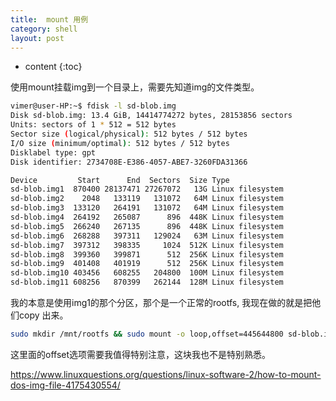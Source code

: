 ```yaml
---
title:  mount 用例
category: shell
layout: post
---
```

* content
{:toc}

使用mount挂载img到一个目录上，需要先知道img的文件类型。

```bash
vimer@user-HP:~$ fdisk -l sd-blob.img
Disk sd-blob.img: 13.4 GiB, 14414774272 bytes, 28153856 sectors
Units: sectors of 1 * 512 = 512 bytes
Sector size (logical/physical): 512 bytes / 512 bytes
I/O size (minimum/optimal): 512 bytes / 512 bytes
Disklabel type: gpt
Disk identifier: 2734708E-E386-4057-ABE7-3260FDA31366

Device         Start      End  Sectors  Size Type
sd-blob.img1  870400 28137471 27267072   13G Linux filesystem
sd-blob.img2    2048   133119   131072   64M Linux filesystem
sd-blob.img3  133120   264191   131072   64M Linux filesystem
sd-blob.img4  264192   265087      896  448K Linux filesystem
sd-blob.img5  266240   267135      896  448K Linux filesystem
sd-blob.img6  268288   397311   129024   63M Linux filesystem
sd-blob.img7  397312   398335     1024  512K Linux filesystem
sd-blob.img8  399360   399871      512  256K Linux filesystem
sd-blob.img9  401408   401919      512  256K Linux filesystem
sd-blob.img10 403456   608255   204800  100M Linux filesystem
sd-blob.img11 608256   870399   262144  128M Linux filesystem
```

我的本意是使用img1的那个分区，那个是一个正常的rootfs, 我现在做的就是把他们copy
出来。

```bash
sudo mkdir /mnt/rootfs && sudo mount -o loop,offset=445644800 sd-blob.img /mnt/rootfs
```
这里面的offset选项需要我值得特别注意，这块我也不是特别熟悉。

https://www.linuxquestions.org/questions/linux-software-2/how-to-mount-dos-img-file-4175430554/


